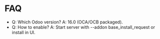 # FAQ

- Q: Which Odoo version? A: 16.0 (OCA/OCB packaged).
- Q: How to enable? A: Start server with --addon base_install_request or install in UI.
